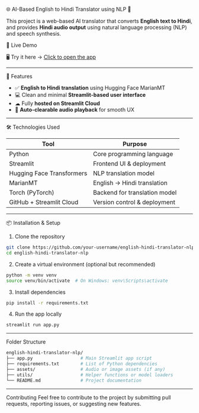 🌐 AI-Based English to Hindi Translator using NLP 🎤

This project is a web-based AI translator that converts **English text to Hindi**, and provides **Hindi audio output** using natural language processing (NLP) and speech synthesis.

🚀 Live Demo

🖥 Try it here → [Click to open the app](https://ai-translator-parth.streamlit.app/)  

---

🧠 Features

- ✅ **English to Hindi translation** using Hugging Face MarianMT
- 💻 Clean and minimal **Streamlit-based user interface**
- ☁ Fully **hosted on Streamlit Cloud**
- 🔁 **Auto-clearable audio playback** for smooth UX

---

🛠 Technologies Used

| Tool                    | Purpose                            |
|-------------------------|------------------------------------|
| Python                  | Core programming language          |
| Streamlit               | Frontend UI & deployment           |
| Hugging Face Transformers | NLP translation model            |
| MarianMT                | English → Hindi translation        |
| Torch (PyTorch)         | Backend for translation model      |
| GitHub + Streamlit Cloud| Version control & deployment       |

---

📦 Installation & Setup

1. Clone the repository

```bash
git clone https://github.com/your-username/english-hindi-translator-nlp.git
cd english-hindi-translator-nlp
```

2. Create a virtual environment (optional but recommended)

```bash
python -m venv venv
source venv/bin/activate  # On Windows: venv\Scripts\activate
```

3. Install dependencies

```bash
pip install -r requirements.txt
```

4. Run the app locally

```bash
streamlit run app.py
```

---

Folder Structure

```bash
english-hindi-translator-nlp/
├── app.py                  # Main Streamlit app script
├── requirements.txt        # List of Python dependencies
├── assets/                 # Audio or image assets (if any)
├── utils/                  # Helper functions or model loaders
└── README.md               # Project documentation
```

---

Contributing
Feel free to contribute to the project by submitting pull requests, reporting issues, or suggesting new features.


